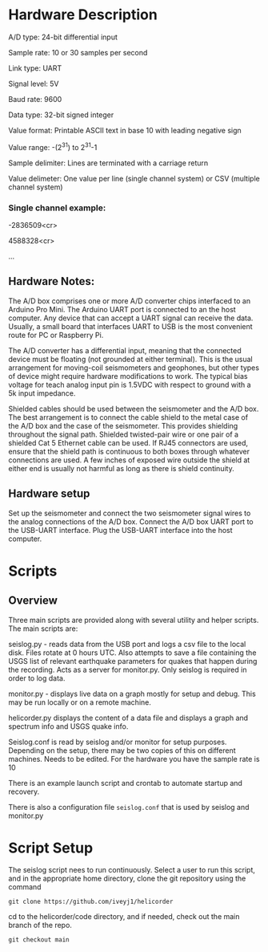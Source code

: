 # Hardware Description
A/D type: 24-bit differential input

Sample rate: 10 or 30 samples per second

Link type: UART

Signal level: 5V

Baud rate: 9600

Data type: 32-bit signed integer

Value format: Printable ASCII text in base 10 with leading negative sign

Value range: -(2<sup>31</sup>) to 2<sup>31</sup>-1 

Sample delimiter: Lines are terminated with a carriage return

Value delimeter: One value per line (single channel system) or CSV (multiple channel system)  

### Single channel example:

-2836509\<cr\>

4588328\<cr\>

...

## Hardware Notes:
The A/D box comprises one or more A/D converter chips interfaced to an Arduino Pro Mini.  The Arduino UART port is connected to an the host computer. Any device that can accept a UART signal can receive the data.  Usually, a small board that interfaces UART to USB is the most convenient route for PC or Raspberry Pi. 

The A/D converter has a differential input, meaning that the connected device must be floating (not grounded at either terminal).  This is the usual arrangement for moving-coil seismometers and geophones, but other types of device might require hardware modifications to work.  The typical bias voltage for teach analog input pin is 1.5VDC with respect to ground with a 5k input impedance.

Shielded cables should be used between the seismometer and the A/D box.  The best arrangement is to connect the cable shield to the metal case of the A/D box and the case of the seismometer.  This provides shielding throughout the signal path.  Shielded twisted-pair wire or one pair of a shielded Cat 5 Ethernet cable can be used.  If RJ45 connectors are used, ensure that the shield path is continuous to both boxes through whatever connections are used.  A few inches of exposed wire outside the shield at either end is usually not harmful as long as there is shield continuity.

## Hardware setup
Set up the seismometer and connect the two seismometer signal wires to the analog connections of the A/D box.  Connect the A/D box UART port to the USB-UART interface.  Plug the USB-UART interface into the host computer.

# Scripts

## Overview
Three main scripts are provided along with several utility and helper scripts.  The main scripts are:

seislog.py - reads data from the USB port and logs a csv file to the local disk.  Files rotate at 0 hours UTC. Also attempts to save a file containing the USGS list of relevant earthquake parameters for quakes that happen during the recording.  Acts as a server for monitor.py. Only seislog is required in order to log data.

monitor.py - displays live data on a graph mostly for setup and debug.  This may be run locally or on a remote machine.

helicorder.py displays the content of a data file and displays a graph and spectrum info and USGS quake info.

Seislog.conf is read by seislog and/or monitor for setup purposes.  Depending on the setup, there may be two copies of this on different machines.  Needs to be edited.  For the hardware you have the sample rate is 10

There is an example launch script and crontab to automate startup and recovery.

There is also a configuration file `seislog.conf` that is used by seislog and monitor.py

# Script Setup
The seislog script nees to run continuously.  Select a user to run this script, and in the appropriate home directory, clone the git repository using the command

`git clone https://github.com/iveyj1/helicorder`

cd to the helicorder/code directory, and if needed, check out the main branch of the repo.

`git checkout main`

